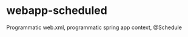 webapp-scheduled
================

Programmatic web.xml, programmatic spring app context, @Schedule
